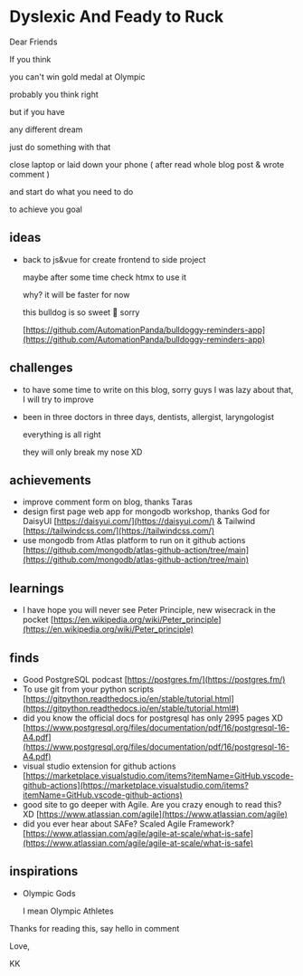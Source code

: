 # Dyslexic And Feady to Ruck

Dear Friends

If you think

you can't win gold medal at Olympic

probably you think right

but if you have 

any different dream 

just do something with that

close laptop or laid down your phone ( after read whole blog post & wrote comment )

and start do what you need to do 

to achieve you goal


## ideas
* back to js&vue for create frontend to side project

  maybe after some time check htmx to use it

  why? it will be faster for now

  this bulldog is so sweet 🙁 sorry

  [https://github.com/AutomationPanda/bulldoggy-reminders-app](https://github.com/AutomationPanda/bulldoggy-reminders-app)

## challenges
* to have some time to write on this blog, sorry guys I was lazy about that, I will try to improve
* been in three doctors in three days, dentists, allergist, laryngologist
  
  everything is all right

  they will only break my nose XD

## achievements
* improve comment form on blog, thanks Taras
* design first page web app for mongodb workshop, thanks God for DaisyUI [https://daisyui.com/](https://daisyui.com/) & Tailwind [https://tailwindcss.com/](https://tailwindcss.com/) 
* use mongodb from Atlas platform to run on it github actions [https://github.com/mongodb/atlas-github-action/tree/main](https://github.com/mongodb/atlas-github-action/tree/main)


## learnings
* I have hope you will never see Peter Principle, new wisecrack in the pocket [https://en.wikipedia.org/wiki/Peter_principle](https://en.wikipedia.org/wiki/Peter_principle)
  

## finds
* Good PostgreSQL podcast [https://postgres.fm/](https://postgres.fm/)
* To use git from your python scripts [https://gitpython.readthedocs.io/en/stable/tutorial.html](https://gitpython.readthedocs.io/en/stable/tutorial.html#)
* did you know the official docs for postgresql has only 2995 pages XD [https://www.postgresql.org/files/documentation/pdf/16/postgresql-16-A4.pdf](https://www.postgresql.org/files/documentation/pdf/16/postgresql-16-A4.pdf)
* visual studio extension for github actions [https://marketplace.visualstudio.com/items?itemName=GitHub.vscode-github-actions](https://marketplace.visualstudio.com/items?itemName=GitHub.vscode-github-actions)
* good site to go deeper with Agile. Are you crazy enough to read this? XD [https://www.atlassian.com/agile](https://www.atlassian.com/agile)
* did you ever hear about SAFe? Scaled Agile Framework? [https://www.atlassian.com/agile/agile-at-scale/what-is-safe](https://www.atlassian.com/agile/agile-at-scale/what-is-safe)


## inspirations
* Olympic Gods

  I mean Olympic Athletes

Thanks for reading this, say hello in comment

Love,

KK
